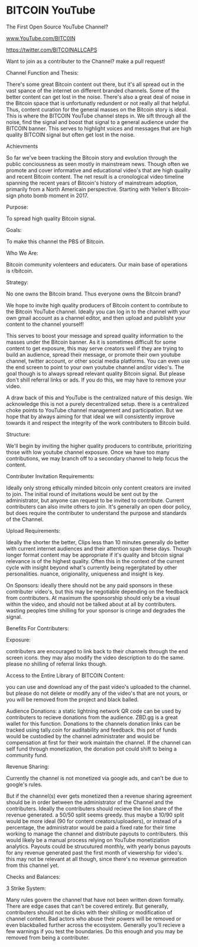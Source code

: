 # BITCOIN YouTube
The First Open Source YouTube Channel?

www.YouTube.com/BITC0IN

https://twitter.com/BITCOINALLCAPS

Want to join as a contributer to the Channel? make a pull request!

Channel Function and Thesis:

There's some great Bitcoin content out there, but it's all spread out in the vast spance of the internet on different branded channels. Some of the better content can get lost in the noise. There's also a great deal of noise in the Bitcoin space that is unfortunatly redundent or not really all that helpful. Thus, content curation for the general masses on the Bitcoin story is ideal. This is where the BITCOIN YouTube channel steps in. We sift through all the noise, find the signal and boost that signal to a general audience under the BITCOIN banner. This serves to highlight voices and messages that are high quality BITCOIN signal but often get lost in the noise.

Achievments

So far we've been tracking the Bitcoin story and evolution through the public conciousness as seen mostly in mainstream news. Though often we promote and cover informative and educational video's that are high quality and recent Bitcoin content. The net result is a cronological video timeline spanning the recent years of Bitcoin's history of mainstream adoption, primarily from a North Americain perspective. Starting with Yellen's Bitcoin-sign photo bomb moment in 2017.

Purpose:

To spread high quality Bitcoin signal.

Goals:

To make this channel the PBS of Bitcoin.

Who We Are:

Bitcoin community volenteers and educaters. Our main base of operations is r/bitcoin.

Strategy:

No one owns the Bitcoin brand. Thus everyone owns the Bitcoin brand?

We hope to invite high quality producers of Bitcoin content to contribute to the Bitcoin YouTube channel. Ideally you can log in to the channel with your own gmail account as a channel editor, and then upload and publisht your content to the channel yourself! 

This serves to boost your message and spread quality information to the masses under the Bitcoin banner. As it is sometimes difficult for some content to get exposure, this may serve creators well if they are trying to build an audience, spread their message, or promote their own youtube channel, twitter account, or other social media platforms. You can even use the end screen to point to your own youtube channel and/or video's. The goal though is to always spread relevant quality Bitcoin signal. But please don't shill referral links or ads. If you do this, we may have to remove your video.

A draw back of this and YouTube is the centralized nature of this design. We acknowledge this is not a purely decentralized setup. there is a centralized choke points to YouTube channel management and participation. But we hope that by always aiming for that ideal we will consistently improve towards it and respect the integrity of the work contributers to Bitcoin build.

Structure:

We'll begin by inviting the higher quality producers to contribute, prioritizing those with low youtube channel exposure. Once we have too many contributions, we may branch off to a secondary channel to help focus the content.

Contributer Invitation Requirements:

Ideally only strong ethically minded bitcoin only content creators are invited to join. The initial round of invitations would be sent out by the administrator, but anyone can request to be invited to contribute. Current contributers can also invite others to join. It's generally an open door policy, but does require the contributer to understand the purpose and standards of the Channel.

Upload Requirements:

Ideally the shorter the better, Clips less than 10 minutes generally do better with current internet audiences and their attention span these days. Though longer format content may be appropriate if it's quality and bitcoin signal relevance is of the highest quality. Often this in the context of the current cycle with insight beyond what's currently being regergitated by other personalities. nuance, origionality, uniqueness and insight is key. 

On Sponsors: ideally there should not be any paid sponsors in these contributer video's, but this may be negotiable depending on the feedback from contributers. At maximum the sponsorship should only be a visual within the video, and should not be talked about at all by contributers. wasting peoples time shilling for your sponsor is cringe and degrades the signal. 

Benefits For Contributers:

Exposure:

contributers are encouraged to link back to their channels through the end screen icons. they may also modify the video description to do the same. please no shilling of referral links though.

Access to the Entire Library of BITCOIN Content:

you can use and download any of the past video's uploaded to the channel. but please do not delete or modify any of the video's that are not yours, or you will be removed from the project and black balled. 

Audience Donations: 
a static lightning network QR code can be used by contributers to recieve donations from the audience. ZBD.gg is a great wallet for this function. Donations to the channels donation links can be tracked using tally.coin for auditability and feedback. this pot of funds would be custodied by the channel administrater and would be compensation at first for their work maintain the channel. If the channel can self fund through monetization, the donation pot could shift to being a community fund.

Revenue Sharing:

Currently the channel is not monetized via google ads, and can't be due to google's rules.

But if the channel(s) ever gets monetized then a revenue sharing agreement should be in order between the administrator of the Channel and the contributers.
Ideally the contributers should recieve the lion share of the revenue generated. a 50/50 split seems greedy. thus maybe a 10/90 split would be more ideal (90 for content creators/uploaders), or instead of a percentage, the administrator would be paid a fixed rate for their time working to manage the channel and distribute payouts to contributers. this would likely be a manual process relying on YouTube monetiziation analytics. Payouts could be strucutured monthly, with yearly bonus payouts for any revenue generated past the first month of viewership for video's. this may not be relevant at all though, since there's no revenue genreation from this channel yet.


Checks and Balances:

3 Strike System:

Many rules govern the channel that have not been written down formally. There are edge cases that can't be covered entirely. But generally, contributers should not be dicks with their shilling or modification of channel content. Bad actors who abuse their powers will be removed or even blackballed further across the ecosystem. Generally you'll recieve a few warnings if you test the boundaries. Do this enough and you may be removed from being a contributer. 

